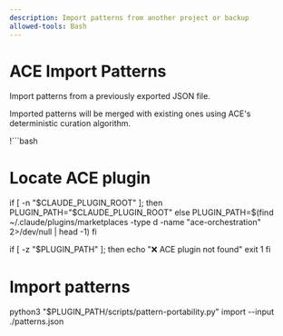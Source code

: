```yaml
---
description: Import patterns from another project or backup
allowed-tools: Bash
---
```


# ACE Import Patterns

Import patterns from a previously exported JSON file.

Imported patterns will be merged with existing ones using ACE's deterministic curation algorithm.

!```bash
# Locate ACE plugin
if [ -n "$CLAUDE_PLUGIN_ROOT" ]; then
  PLUGIN_PATH="$CLAUDE_PLUGIN_ROOT"
else
  PLUGIN_PATH=$(find ~/.claude/plugins/marketplaces -type d -name "ace-orchestration" 2>/dev/null | head -1)
fi

if [ -z "$PLUGIN_PATH" ]; then
  echo "❌ ACE plugin not found"
  exit 1
fi

# Import patterns
python3 "$PLUGIN_PATH/scripts/pattern-portability.py" import --input ./patterns.json
```
